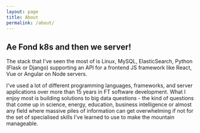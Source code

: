 ```yaml
---
layout: page
title: About
permalink: /about/
---
```


## Ae Fond k8s and then we server!


The stack that I've seen the most of is Linux, MySQL, ElasticSearch, Python (Flask or Django) supporting an API for a frontend JS framework like React,
Vue or Angular on Node servers.  


I've used a lot of different programming languages, frameworks, and server applications
over more than 15 years in FT software development. What I enjoy most is building solutions
to big data questions - the kind of questions that come up in science, energy, education,
business intelligence or almost any field where massive piles of information can get
overwhelming if not for the set of specialised skills I've learned to use to make the mountain
manageable.
